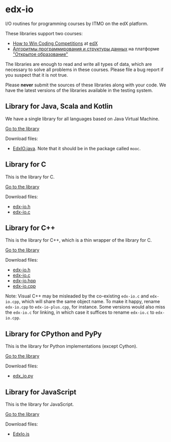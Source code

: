 # edx-io
I/O routines for programming courses by ITMO on the edX platform.

These libraries support two courses:
* [How to Win Coding Competitions](https://courses.edx.org/courses/course-v1:ITMOx+I2CPx+3T2017/course/) at [edX](https://edx.org)
* [Алгоритмы программирования и структуры данных](https://openedu.ru/course/ITMOUniversity/PADS/) на платформе ["Открытое образование"](https://openedu.ru)

The libraries are enough to read and write all types of data, which are necessary to solve all problems in these courses. Please file a bug report if you suspect that it is not true.

Please **never** submit the sources of these libraries along with your code. We have the latest versions of the libraries available in the testing system.

## Library for Java, Scala and Kotlin

We have a single library for all languages based on Java Virtual Machine.

[Go to the library](https://github.com/mbuzdalov/edx-io/tree/master/src/jvm)

Download files:
* [EdxIO.java](https://raw.githubusercontent.com/mbuzdalov/edx-io/master/src/jvm/mooc/EdxIO.java). Note that it should be in the package called `mooc`.

## Library for C

This is the library for C.

[Go to the library](https://github.com/mbuzdalov/edx-io/tree/master/src/c)

Download files:
* [edx-io.h](https://raw.githubusercontent.com/mbuzdalov/edx-io/master/src/c/edx-io.h)
* [edx-io.c](https://raw.githubusercontent.com/mbuzdalov/edx-io/master/src/c/edx-io.c)

## Library for C++

This is the library for C++, which is a thin wrapper of the library for C.

[Go to the library](https://github.com/mbuzdalov/edx-io/tree/master/src/c++)

Download files:
* [edx-io.h](https://raw.githubusercontent.com/mbuzdalov/edx-io/master/src/c/edx-io.h)
* [edx-io.c](https://raw.githubusercontent.com/mbuzdalov/edx-io/master/src/c/edx-io.c)
* [edx-io.hpp](https://raw.githubusercontent.com/mbuzdalov/edx-io/master/src/c++/edx-io.hpp)
* [edx-io.cpp](https://raw.githubusercontent.com/mbuzdalov/edx-io/master/src/c++/edx-io.cpp)

Note: Visual C++ may be misleaded by the co-existing `edx-io.c` and `edx-io.cpp`, which will share the same object name. 
To make it happy, rename `edx-io.cpp` to `edx-io-plus.cpp`, for instance. Some versions would also miss the `edx-io.c` for linking,
in which case it suffices to rename `edx-io.c` to `edx-io.cpp`.

## Library for CPython and PyPy

This is the library for Python implementations (except Cython).

[Go to the library](https://github.com/mbuzdalov/edx-io/tree/master/src/python)

Download files:
* [edx_io.py](https://raw.githubusercontent.com/mbuzdalov/edx-io/master/src/python/edx_io.py)

## Library for JavaScript

This is the library for JavaScript.

[Go to the library](https://github.com/mbuzdalov/edx-io/tree/master/src/js)

Download files:
* [EdxIo.js](https://raw.githubusercontent.com/mbuzdalov/edx-io/master/src/js/EdxIo.js)